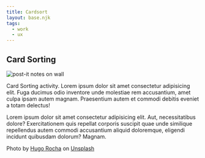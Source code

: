 ```yaml
---
title: Cardsort
layout: base.njk
tags: 
  - work
  - ux
---
```


  <main>
    <section class="container">
      <h1>Card Sorting</h1>
      <div class="featured-image">
        <img src="/images/hugo-rocha-qFpnvZ_j9HU-unsplash.jpg" alt="post-it notes on wall">
      </div>
      <p>Card Sorting activity. Lorem ipsum dolor sit amet consectetur adipisicing elit. Fuga ducimus odio inventore unde molestiae rem accusantium, amet culpa ipsam autem magnam. Praesentium autem et commodi debitis eveniet a totam delectus!</p>
      <p>Lorem ipsum dolor sit amet consectetur adipisicing elit. Aut, necessitatibus dolore? Exercitationem quis repellat corporis suscipit quae unde similique repellendus autem commodi accusantium aliquid doloremque, eligendi incidunt quibusdam dolorum? Magnam.</p>
      <p>Photo by <a href="https://unsplash.com/@hugorrocha?utm_source=unsplash&utm_medium=referral&utm_content=creditCopyText">Hugo Rocha</a> on <a href="https://unsplash.com/s/photos/ux-ui?utm_source=unsplash&utm_medium=referral&utm_content=creditCopyText">Unsplash</a>
      </p>
    </section>
  </main>